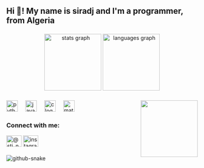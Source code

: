 


<h2 align="left">Hi 👋! My name is siradj and I'm a programmer, from Algeria</h2>

###

<div align="center">
  <img src="https://github-readme-stats.vercel.app/api?username=MohammedSiradj&hide_title=false&hide_rank=false&show_icons=true&include_all_commits=true&count_private=true&disable_animations=false&theme=dracula&locale=en&hide_border=false" height="150" alt="stats graph"  />
  <img src="https://github-readme-stats.vercel.app/api/top-langs?username=MohammedSiradj&locale=en&hide_title=false&layout=compact&card_width=320&langs_count=5&theme=dracula&hide_border=false" height="150" alt="languages graph"  />
</div>

###

<img align="right" height="150" src="https://i.imgflip.com/65efzo.gif"  />

###

<div align="left">
  <img src="https://cdn.jsdelivr.net/gh/devicons/devicon/icons/python/python-original.svg" height="30" alt="python logo"  />
  <img width="12" />
  <img src="https://cdn.jsdelivr.net/gh/devicons/devicon/icons/java/java-original.svg" height="30" alt="java logo"  />
  <img width="12" />
  <img src="https://cdn.jsdelivr.net/gh/devicons/devicon/icons/c/c-original.svg" height="30" alt="c logo"  />
  <img width="12" />
  <img src="https://cdn.jsdelivr.net/gh/devicons/devicon/icons/matlab/matlab-original.svg" height="30" alt="matlab logo"  />
</div>

###

<h3 align="left">Connect with me:</h3>
<p align="left">
<a href="https://twitter.com/@sti_ngo" target="blank"><img align="center" src="https://raw.githubusercontent.com/rahuldkjain/github-profile-readme-generator/master/src/images/icons/Social/twitter.svg" alt="@sti_ngo" height="30" width="40" /></a>
<a href="https://instagram.com/instagram_us2r" target="blank"><img align="center" src="https://raw.githubusercontent.com/rahuldkjain/github-profile-readme-generator/master/src/images/icons/Social/instagram.svg" alt="instagram_us2r" height="30" width="40" /></a>
</p>


###

<picture>
  <source media="(prefers-color-scheme: dark)" srcset="https://raw.githubusercontent.com/MohammedSiradj/MohammedSiradj/output/github-snake-dark.svg" />
  <source media="(prefers-color-scheme: light)" srcset="https://raw.githubusercontent.com/MohammedSiradj/MohammedSiradj/output/github-snake.svg" />
  <img alt="github-snake" src="https://raw.githubusercontent.com/tobiasmeyhoefer/tobiasmeyhoefer/output/github-snake.svg" />
</picture>

###

